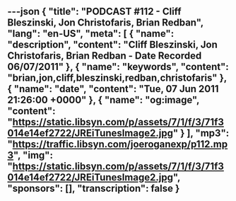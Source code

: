 ---json
{
  "title": "PODCAST #112 - Cliff Bleszinski, Jon Christofaris, Brian Redban",
  "lang": "en-US",
  "meta": [
    {
      "name": "description",
      "content": "Cliff Bleszinski, Jon Christofaris, Brian Redban - Date Recorded 06/07/2011"
    },
    {
      "name": "keywords",
      "content": "brian,jon,cliff,bleszinski,redban,christofaris"
    },
    {
      "name": "date",
      "content": "Tue, 07 Jun 2011 21:26:00 +0000"
    },
    {
      "name": "og:image",
      "content": "https://static.libsyn.com/p/assets/7/1/f/3/71f3014e14ef2722/JREiTunesImage2.jpg"
    }
  ],
  "mp3": "https://traffic.libsyn.com/joeroganexp/p112.mp3",
  "img": "https://static.libsyn.com/p/assets/7/1/f/3/71f3014e14ef2722/JREiTunesImage2.jpg",
  "sponsors": [],
  "transcription": false
}
---
<episode-header />

<timemark seconds="0" />

<transcribe-call-to-action />

<episode-footer />